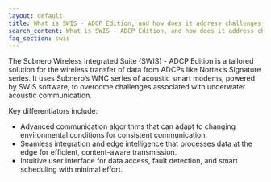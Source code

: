 ```yaml
---
layout: default
title: What is SWIS - ADCP Edition, and how does it address challenges with traditional acoustic modems?
search_content: What is SWIS - ADCP Edition, and how does it address challenges with traditional acoustic modems?
faq_section: swis
---
```


The Subnero Wireless Integrated Suite (SWIS) - ADCP Edition is a tailored solution for the wireless transfer of data from ADCPs like Nortek’s Signature series. It uses Subnero’s WNC series of acoustic smart modems, powered by SWIS software, to overcome challenges associated with underwater acoustic communication.

Key differentiators include:
- Advanced communication algorithms that can adapt to changing environmental conditions for consistent communication.
- Seamless integration and edge intelligence that processes data at the edge for efficient, content-aware transmission.
- Intuitive user interface for data access, fault detection, and smart scheduling with minimal effort.

